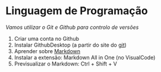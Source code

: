 # Linguagem de Programação
*Vamos utilizar o Git e Github para controlo de versões*
1. Criar uma conta no Github
2. Instalar GithubDesktop (a partir do site do [git](hhttps://git-scm.com/))
3. Aprender sobre [Markdown](https://www.markdownguide.org/cheat-sheet/)
4. Instalar a extensão: Markdown All in One (no VisualCode)
5. Previsualizar o Markdown: Ctrl + Shift + V